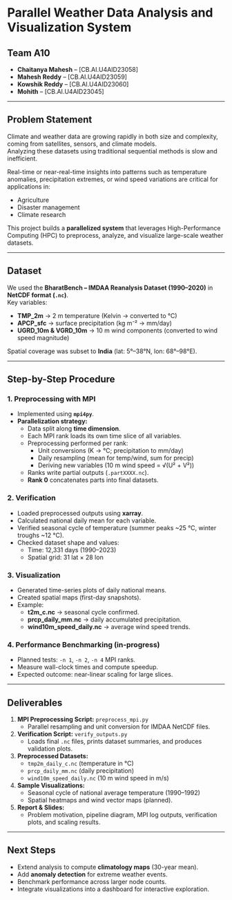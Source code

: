 # Parallel Weather Data Analysis and Visualization System  

## Team A10  
- **Chaitanya Mahesh** – [CB.AI.U4AID23058]  
- **Mahesh Reddy** – [CB.AI.U4AID23059]  
- **Kowshik Reddy** – [CB.AI.U4AID23060]  
- **Mohith** – [CB.AI.U4AID23045]  

---

## Problem Statement  
Climate and weather data are growing rapidly in both size and complexity, coming from satellites, sensors, and climate models.  
Analyzing these datasets using traditional sequential methods is slow and inefficient.  

Real-time or near-real-time insights into patterns such as temperature anomalies, precipitation extremes, or wind speed variations are critical for applications in:  
- Agriculture  
- Disaster management  
- Climate research  

This project builds a **parallelized system** that leverages High-Performance Computing (HPC) to preprocess, analyze, and visualize large-scale weather datasets.  

---

## Dataset  
We used the **BharatBench – IMDAA Reanalysis Dataset (1990–2020)** in **NetCDF format (`.nc`)**.  
Key variables:  
- **TMP_2m** → 2 m temperature (Kelvin → converted to °C)  
- **APCP_sfc** → surface precipitation (kg m⁻² → mm/day)  
- **UGRD_10m & VGRD_10m** → 10 m wind components (converted to wind speed magnitude)  

Spatial coverage was subset to **India** (lat: 5°–38°N, lon: 68°–98°E).  

---

## Step-by-Step Procedure  

### 1. Preprocessing with MPI  
- Implemented using **`mpi4py`**.  
- **Parallelization strategy:**  
  - Data split along **time dimension**.  
  - Each MPI rank loads its own time slice of all variables.  
  - Preprocessing performed per rank:  
    - Unit conversions (K → °C; precipitation to mm/day)  
    - Daily resampling (mean for temp/wind, sum for precip)  
    - Deriving new variables (10 m wind speed = √(U² + V²))  
  - Ranks write partial outputs (`.partXXXX.nc`).  
  - **Rank 0** concatenates parts into final datasets. 



### 2. Verification  
- Loaded preprocessed outputs using **xarray**.  
- Calculated national daily mean for each variable.  
- Verified seasonal cycle of temperature (summer peaks ~25 °C, winter troughs ~12 °C).  
- Checked dataset shape and values:  
  - Time: 12,331 days (1990–2023)  
  - Spatial grid: 31 lat × 28 lon  

### 3. Visualization  
- Generated time-series plots of daily national means.  
- Created spatial maps (first-day snapshots).  
- Example:  
  - **t2m_c.nc** → seasonal cycle confirmed.  
  - **prcp_daily_mm.nc** → daily accumulated precipitation.  
  - **wind10m_speed_daily.nc** → average wind speed trends.  

### 4. Performance Benchmarking (in-progress)  
- Planned tests: `-n 1`, `-n 2`, `-n 4` MPI ranks.  
- Measure wall-clock times and compute speedup.  
- Expected outcome: near-linear scaling for large slices.  

---

## Deliverables  
1. **MPI Preprocessing Script:** `preprocess_mpi.py`  
   - Parallel resampling and unit conversion for IMDAA NetCDF files.  
2. **Verification Script:** `verify_outputs.py`  
   - Loads final `.nc` files, prints dataset summaries, and produces validation plots.  
3. **Preprocessed Datasets:**  
   - `tmp2m_daily_c.nc` (temperature in °C)  
   - `prcp_daily_mm.nc` (daily precipitation)  
   - `wind10m_speed_daily.nc` (10 m wind speed in m/s)  
4. **Sample Visualizations:**  
   - Seasonal cycle of national average temperature (1990–1992)  
   - Spatial heatmaps and wind vector maps (planned).  
5. **Report & Slides:**  
   - Problem motivation, pipeline diagram, MPI log outputs, verification plots, and scaling results.  

---

## Next Steps  
- Extend analysis to compute **climatology maps** (30-year mean).  
- Add **anomaly detection** for extreme weather events.  
- Benchmark performance across larger node counts.  
- Integrate visualizations into a dashboard for interactive exploration.  
